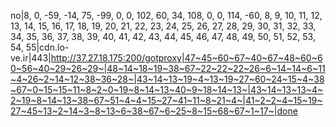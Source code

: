 no|8, 0, -59, -14, 75, -99, 0, 0, 102, 60, 34, 108, 0, 0, 114, -60, 8, 9, 10, 11, 12, 13, 14, 15, 16, 17, 18, 19, 20, 21, 22, 23, 24, 25, 26, 27, 28, 29, 30, 31, 32, 33, 34, 35, 36, 37, 38, 39, 40, 41, 42, 43, 44, 45, 46, 47, 48, 49, 50, 51, 52, 53, 54, 55|cdn.lo-ve.ir|443|http://37.27.18.175:200/gotproxy|47~45~60~67~40~67~48~60~60~56~40~29~26~29~|48~14~18~19~38~67~22~22~22~26~6~14~14~6~11~4~26~2~14~12~38~36~28~|43~14~13~19~4~13~19~27~60~24~15~4~38~67~0~15~15~11~8~2~0~19~8~14~13~40~9~18~14~13~|43~14~13~13~4~2~19~8~14~13~38~67~51~4~4~15~27~41~11~8~21~4~|41~2~2~4~15~19~27~45~13~2~14~3~8~13~6~38~67~6~25~8~15~68~67~1~17~|done
